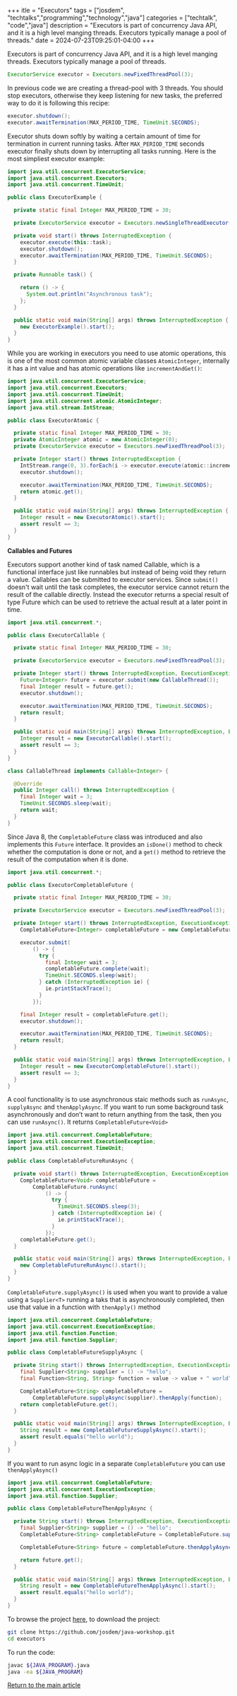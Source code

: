 +++
itle = "Executors"
tags = ["josdem", "techtalks","programming","technology","java"]
categories = ["techtalk", "code","java"]
description = "Executors is part of concurrency Java API, and it is a high level manging threads. Executors typically manage a pool of threads."
date = 2024-07-23T09:25:01-04:00
+++

Executors is part of concurrency Java API, and it is a high level manging threads. Executors typically manage a pool of threads.

```java
ExecutorService executor = Executors.newFixedThreadPool(3);
```

In previous code we are creating a thread-pool with 3 threads. You should stop executors, otherwise they keep listening for new tasks, the preferred way to do it is following this recipe:

```java
executor.shutdown();
executor.awaitTermination(MAX_PERIOD_TIME, TimeUnit.SECONDS);
```

Executor shuts down softly by waiting a certain amount of time for termination in current running tasks. After `MAX_PERIOD_TIME` seconds executor finally shuts down by interrupting all tasks running. Here is the most simpliest executor example:


```java
import java.util.concurrent.ExecutorService;
import java.util.concurrent.Executors;
import java.util.concurrent.TimeUnit;

public class ExecutorExample {

  private static final Integer MAX_PERIOD_TIME = 30;

  private ExecutorService executor = Executors.newSingleThreadExecutor();

  private void start() throws InterruptedException {
    executor.execute(this::task);
    executor.shutdown();
    executor.awaitTermination(MAX_PERIOD_TIME, TimeUnit.SECONDS);
  }

  private Runnable task() {

    return () -> {
      System.out.println("Asynchronous task");
    };
  }

  public static void main(String[] args) throws InterruptedException {
    new ExecutorExample().start();
  }
}
```

While you are working in executors you need to use atomic operations, this is one of the most common atomic variable classes `AtomicInteger`, internally it has a int value and has atomic operations like `incrementAndGet()`:

```java
import java.util.concurrent.ExecutorService;
import java.util.concurrent.Executors;
import java.util.concurrent.TimeUnit;
import java.util.concurrent.atomic.AtomicInteger;
import java.util.stream.IntStream;

public class ExecutorAtomic {

  private static final Integer MAX_PERIOD_TIME = 30;
  private AtomicInteger atomic = new AtomicInteger(0);
  private ExecutorService executor = Executors.newFixedThreadPool(3);

  private Integer start() throws InterruptedException {
    IntStream.range(0, 3).forEach(i -> executor.execute(atomic::incrementAndGet));
    executor.shutdown();

    executor.awaitTermination(MAX_PERIOD_TIME, TimeUnit.SECONDS);
    return atomic.get();
  }

  public static void main(String[] args) throws InterruptedException {
    Integer result = new ExecutorAtomic().start();
    assert result == 3;
  }
}
```

**Callables and Futures**

Executors support another kind of task named Callable, which is a functional interface just like runnables but instead of being void they return a value. Callables can be submitted to executor services. Since `submit()` doesn't wait until the task completes, the executor service cannot return the result of the callable directly. Instead the executor returns a special result of type Future which can be used to retrieve the actual result at a later point in time.

```java
import java.util.concurrent.*;

public class ExecutorCallable {

  private static final Integer MAX_PERIOD_TIME = 30;

  private ExecutorService executor = Executors.newFixedThreadPool(3);

  private Integer start() throws InterruptedException, ExecutionException {
    Future<Integer> future = executor.submit(new CallableThread());
    final Integer result = future.get();
    executor.shutdown();

    executor.awaitTermination(MAX_PERIOD_TIME, TimeUnit.SECONDS);
    return result;
  }

  public static void main(String[] args) throws InterruptedException, ExecutionException {
    Integer result = new ExecutorCallable().start();
    assert result == 3;
  }
}

class CallableThread implements Callable<Integer> {

  @Override
  public Integer call() throws InterruptedException {
    final Integer wait = 3;
    TimeUnit.SECONDS.sleep(wait);
    return wait;
  }
}
```

Since Java 8, the `CompletableFuture` class was introduced and also implements this `Future` interface. It provides an `isDone()` method to check whether the computation is done or not, and a `get()` method to retrieve the result of the computation when it is done.

```java
import java.util.concurrent.*;

public class ExecutorCompletableFuture {

  private static final Integer MAX_PERIOD_TIME = 30;

  private ExecutorService executor = Executors.newFixedThreadPool(3);

  private Integer start() throws InterruptedException, ExecutionException {
    CompletableFuture<Integer> completableFuture = new CompletableFuture<>();

    executor.submit(
        () -> {
          try {
            final Integer wait = 3;
            completableFuture.complete(wait);
            TimeUnit.SECONDS.sleep(wait);
          } catch (InterruptedException ie) {
            ie.printStackTrace();
          }
        });

    final Integer result = completableFuture.get();
    executor.shutdown();

    executor.awaitTermination(MAX_PERIOD_TIME, TimeUnit.SECONDS);
    return result;
  }

  public static void main(String[] args) throws InterruptedException, ExecutionException {
    Integer result = new ExecutorCompletableFuture().start();
    assert result == 3;
  }
}
```

A cool functionality is to use asynchronous staic methods such as `runAsync`, `supplyAsync` and `thenApplyAsync`. If you want to run some background task asynchronously and don’t want to return anything from the task, then you can use `runAsync()`. It returns `CompletableFuture<Void>`

```java
import java.util.concurrent.CompletableFuture;
import java.util.concurrent.ExecutionException;
import java.util.concurrent.TimeUnit;

public class CompletableFutureRunAsync {

  private void start() throws InterruptedException, ExecutionException {
    CompletableFuture<Void> completableFuture =
        CompletableFuture.runAsync(
            () -> {
              try {
                TimeUnit.SECONDS.sleep(3);
              } catch (InterruptedException ie) {
                ie.printStackTrace();
              }
            });
    completableFuture.get();
  }

  public static void main(String[] args) throws InterruptedException, ExecutionException {
    new CompletableFutureRunAsync().start();
  }
}
```

`CompletableFuture.supplyAsync()` is used when you want to provide a value using a `Supplier<T>` running a taks that is asynchronously completed, then use that value in a function with `thenApply()` method


```java
import java.util.concurrent.CompletableFuture;
import java.util.concurrent.ExecutionException;
import java.util.function.Function;
import java.util.function.Supplier;

public class CompletableFutureSupplyAsync {

  private String start() throws InterruptedException, ExecutionException {
    final Supplier<String> supplier = () -> "hello";
    final Function<String, String> function = value -> value + " world";

    CompletableFuture<String> completableFuture =
        CompletableFuture.supplyAsync(supplier).thenApply(function);
    return completableFuture.get();
  }

  public static void main(String[] args) throws InterruptedException, ExecutionException {
    String result = new CompletableFutureSupplyAsync().start();
    assert result.equals("hello world");
  }
}
```

If you want to run async logic in a separate `CompletableFuture` you can use `thenApplyAsync()`

```java
import java.util.concurrent.CompletableFuture;
import java.util.concurrent.ExecutionException;
import java.util.function.Supplier;

public class CompletableFutureThenApplyAsync {

  private String start() throws InterruptedException, ExecutionException {
    final Supplier<String> supplier = () -> "hello";
    CompletableFuture<String> completableFuture = CompletableFuture.supplyAsync(supplier);

    CompletableFuture<String> future = completableFuture.thenApplyAsync(value -> value + " world");

    return future.get();
  }

  public static void main(String[] args) throws InterruptedException, ExecutionException {
    String result = new CompletableFutureThenApplyAsync().start();
    assert result.equals("hello world");
  }
}
```

To browse the project [here](https://github.com/josdem/java-workshop), to download the project:

```bash
git clone https://github.com/josdem/java-workshop.git
cd executors
```

To run the code:

```bash
javac ${JAVA_PROGRAM}.java
java -ea ${JAVA_PROGRAM}
```


[Return to the main article](/techtalk/java)
